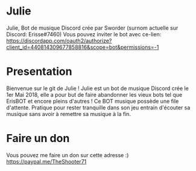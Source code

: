 # Julie

Julie, Bot de musique Discord crée par Sworder (surnom actuelle sur Discord: Erisse#7460)
Vous pouvez inviter le bot avec ce-lien:
https://discordapp.com/oauth2/authorize?client_id=440814309677858816&scope=bot&permissions=-1

# Presentation
Bienvenue sur le git de Julie !
Julie est un bot de musique Discord crée le 1er Mai 2018, elle a pour but de faire abandonner les vieux bots tel que ErisBOT et encore pleins d'autres !
Ce BOT musique possède une file d'attente. Pratique pour rester tranquille dans son jeu entrain d'écouter sa musique sans avoir à remettre sa musique à la fin.
  
# Faire un don

Vous pouvez me faire un don sur cette adresse :)
https://paypal.me/TheShooter71  
